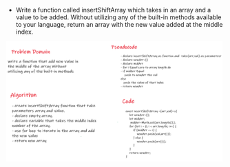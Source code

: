 
* Write a function called insertShiftArray which takes in an array and a value to be added. Without utilizing any of the built-in methods available to your language, return an array with the new value added at the middle index.


![codechallenge02](../imgs/codechallenge02.png)